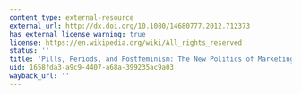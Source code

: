 ```yaml
---
content_type: external-resource
external_url: http://dx.doi.org/10.1080/14680777.2012.712373
has_external_license_warning: true
license: https://en.wikipedia.org/wiki/All_rights_reserved
status: ''
title: 'Pills, Periods, and Postfeminism: The New Politics of Marketing Birth Control'
uid: 1658fda3-a9c9-4407-a68a-399235ac9a03
wayback_url: ''
---
```


